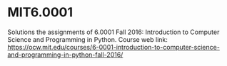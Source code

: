# MIT6.0001
Solutions the assignments of 6.0001 Fall 2016: Introduction to Computer Science and Programming in Python.
Course web link: https://ocw.mit.edu/courses/6-0001-introduction-to-computer-science-and-programming-in-python-fall-2016/
